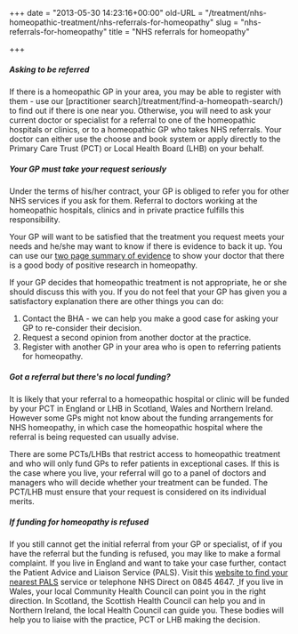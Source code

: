 +++
date = "2013-05-30 14:23:16+00:00"
old-URL = "/treatment/nhs-homeopathic-treatment/nhs-referrals-for-homeopathy"
slug = "nhs-referrals-for-homeopathy"
title = "NHS referrals for homeopathy"

+++

##### Asking to be referred

If there is a homeopathic GP in your area, you may be able to register with them - use our [practitioner search]/treatment/find-a-homeopath-search/) to find out if there is one near you. Otherwise, you will need to ask your current doctor or specialist for a referral to one of the homeopathic hospitals or clinics, or to a homeopathic GP who takes NHS referrals. Your doctor can either use the choose and book system or apply directly to the Primary Care Trust (PCT) or Local Health Board (LHB) on your behalf.

##### Your GP must take your request seriously

Under the terms of his/her contract, your GP is obliged to refer you for other NHS services if you ask for them. Referral to doctors working at the homeopathic hospitals, clinics and in private practice fulfills this responsibility.

Your GP will want to be satisfied that the treatment you request meets your needs and he/she may want to know if there is evidence to back it up. You can use our [two page summary of evidence](http://facultyofhomeopathy.org/wp-content/uploads/2016/03/2-page-evidence-summary-for-homeopathy.pdf) to show your doctor that there is a good body of positive research in homeopathy.

If your GP decides that homeopathic treatment is not appropriate, he or she should discuss this with you. If you do not feel that your GP has given you a satisfactory explanation there are other things you can do:

1. Contact the BHA - we can help you make a good case for asking your GP to re-consider their decision.
2. Request a second opinion from another doctor at the practice.
3. Register with another GP in your area who is open to referring patients for homeopathy.

##### Got a referral but there's no local funding?

It is likely that your referral to a homeopathic hospital or clinic will be funded by your PCT in England or LHB in Scotland, Wales and Northern Ireland. However some GPs might not know about the funding arrangements for NHS homeopathy, in which case the homeopathic hospital where the referral is being requested can usually advise.

There are some PCTs/LHBs that restrict access to homeopathic treatment and who will only fund GPs to refer patients in exceptional cases. If this is the case where you live, your referral will go to a panel of doctors and managers who will decide whether your treatment can be funded. The PCT/LHB must ensure that your request is considered on its individual merits.

##### If funding for homeopathy is refused

If you still cannot get the initial referral from your GP or specialist, of if you have the referral but the funding is refused, you may like to make a formal complaint. If you live in England and want to take your case further, contact the Patient Advice and Liaison Service (PALS). Visit this [website to find your nearest PALS](http://www.nhs.uk/Service-Search/Patient-advice-and-liaison-services-(PALS)/LocationSearch/363) service or telephone NHS Direct on 0845 4647. [
](http://www.pals.nhs.uk/)
If you live in Wales, your local Community Health Council can point you in the right direction. In Scotland, the Scottish Health Council can help you and in Northern Ireland, the local Health Council can guide you. These bodies will help you to liaise with the practice, PCT or LHB making the decision.
